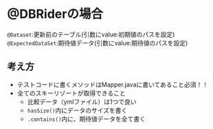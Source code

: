 # @DBRiderの場合

`@Dataset`:更新前のテーブル(引数にvalue:初期値のパスを設定)
`@ExpectedDataSet`:期待値データ(引数にvalue:期待値のパスを設定)

## 考え方

- テストコードに書くメソッドはMapper.javaに書いてあること必須！！
- 全てのスキーリゾートが取得できること
    - 比較データ（ymlファイル）は1つで良い
    - `hasSize()`内にデータのサイズを書く
    - `.contains()`内に、期待値データを全て書く
